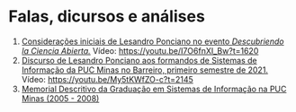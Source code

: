 # Falas, dicursos e análises

1. [Considerações iniciais de Lesandro Ponciano no evento _Descubriendo la Ciencia Abierta._](consideracaoesIniciaisCienciaAberta.md) Vídeo: https://youtu.be/I7O6fnXI_Bw?t=1620
1. [Discurso de Lesandro Ponciano aos formandos de Sistemas de Informação da PUC Minas no Barreiro, primeiro semestre de 2021.](discursoDeParaninfoSI20211PUCMinas.md) Vídeo: https://youtu.be/My5tKWfZO-c?t=2145
1. [Memorial Descritivo da Graduação em Sistemas de Informação na PUC Minas (2005 - 2008)](memorial-2008.md)